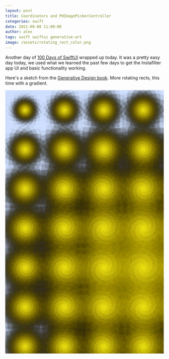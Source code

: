 ```yaml
---
layout: post
title: Coordinators and PHImagePickerController
categories: swift
date: 2021-08-08 11:09:08
author: alex
tags: swift swiftui generative-art
image: /assets/rotating_rect_color.png
---
```


Another day of [100 Days of SwiftUI](https://www.hackingwithswift.com/100/swiftui) wrapped up today. It was a pretty easy day today, we used what we learned the past few days to get the Instafilter app UI and basic functionality working. 

Here's a sketch from the [Generative Design book](http://www.generative-gestaltung.de/2/). More rotating rects, this time with a gradient.

![Rotating Rects, Color](/assets/rotating_rect_color.png)

